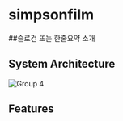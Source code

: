 # simpsonfilm

##슬로건 또는 한줄요약 소개


## System Architecture
![Group 4](https://user-images.githubusercontent.com/111681258/215991023-0e70ddb9-0c95-4109-ba13-88cfe7589e4e.png)

## Features

